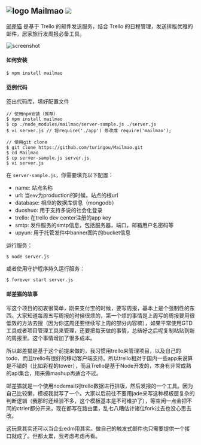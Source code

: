![logo](http://ww3.sinaimg.cn/large/61ff0de3gw1e8xjt122lpj201e01mmwy.jpg) Mailmao ![](https://badge.fury.io/js/mailmao.png)
---

[邮差猫](http://mailmao.com) 是基于 Trello 的邮件发送服务，结合 Trello 的日程管理，发送排版优雅的邮件，居家旅行发周报必备工具。

![screenshot](http://ww1.sinaimg.cn/large/61ff0de3gw1e8xk8vie3dj20w00nfjuo.jpg)

#### 如何安装
````
$ npm install mailmao
````

#### 范例代码

签出代码库，填好配置文件
````
// 使用npm安装（推荐）
$ npm install mailmao
$ cp ./node_modules/mailmao/server-sample.js ./server.js
$ vi server.js // 将require('./app') 修改成 require('mailmao');

// 使用git clone
$ git clone https://github.com/turingou/Mailmao.git
$ cd Mailmao
$ cp server-sample.js server.js
$ vi server.js
````
在 `server-sample.js`，你需要填充以下配置：
- name: 站点名称
- url: 当`env`为production的时候，站点的根url
- database: 相应的数据库信息（mongodb）
- duoshuo: 用于支持多说的社会化登录
- trello: 在trello dev center注册的app key
- smtp: 发件服务的smtp信息，包括服务器，端口，邮箱用户名密码等
- upyun: 用于托管发件中banner图片的bucket信息

运行服务：
````
$ node server.js
````
或者使用守护程序持久运行服务：
````
$ forever start server.js
````

#### 邮差猫的故事

写这个项目的初衷很简单，刚来支付宝的时候，要写周报，基本上是个强制性的东西。大家知道每周五写周报的时候很烦的，第一个烦的事情是上周写的周报要用很低效的方法去搜（因为你这周还要继续写上周的部分内容嘛），如果平常使用GTD工具或者项目管理工具来管理，还要把每天做的事情，总结好之后呢复制粘贴到新的周报里。这个事情增加了很多成本。

所以邮差猫是基于这个前提来做的，我习惯用trello来管理项目，以及自己的todo，而且trello有很好的移动客户端支持。所以trello相对于国内一些app来说算是不错的（比如彩程的tower），而且Trello是基于Node开发的，本身有非常成熟的api集合，用来做mashup再适合不过。

邮差猫就是一个使用nodemail对trello数据进行排版，然后发报的一个工具。因为自己比较懒，模板我就写了一个。大家以后前往不要用jade来写这种模板层复杂的判断逻辑（我那时还经验不多，这个模板基本是不可维护了），等空闲一点会把不同的ctrler都分开来，现在都写在路由里，乱七八糟估计诸位fork过去也没心思去改。

这玩意其实还可以当企业edm用其实。做自己的触发式邮件也只需要提供一个接口就成了。但都太累，我考虑考虑再看。